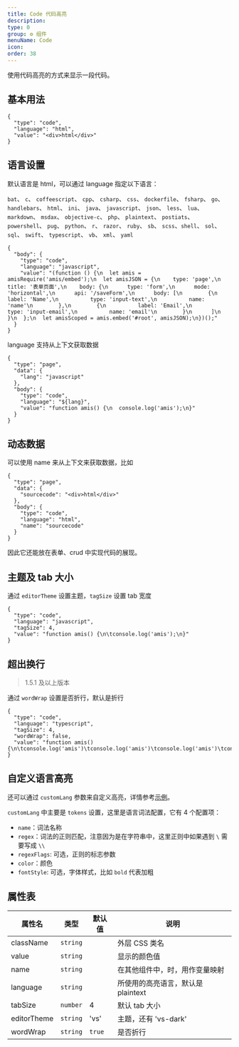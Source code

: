 ```yaml
---
title: Code 代码高亮
description:
type: 0
group: ⚙ 组件
menuName: Code
icon:
order: 38
---
```


使用代码高亮的方式来显示一段代码。

## 基本用法

```schema: scope="body"
{
  "type": "code",
  "language": "html",
  "value": "<div>html</div>"
}
```

## 语言设置

默认语言是 html，可以通过 language 指定以下语言：

`bat`、 `c`、 `coffeescript`、 `cpp`、 `csharp`、 `css`、 `dockerfile`、 `fsharp`、 `go`、 `handlebars`、 `html`、 `ini`、 `java`、 `javascript`、 `json`、 `less`、 `lua`、 `markdown`、 `msdax`、 `objective-c`、 `php`、 `plaintext`、 `postiats`、 `powershell`、 `pug`、 `python`、 `r`、 `razor`、 `ruby`、 `sb`、 `scss`、`shell`、 `sol`、 `sql`、 `swift`、 `typescript`、 `vb`、 `xml`、 `yaml`

```schema
{
  "body": {
    "type": "code",
    "language": "javascript",
    "value": "(function () {\n  let amis = amisRequire('amis/embed');\n  let amisJSON = {\n    type: 'page',\n    title: '表单页面',\n    body: {\n      type: 'form',\n      mode: 'horizontal',\n      api: '/saveForm',\n      body: [\n        {\n          label: 'Name',\n          type: 'input-text',\n          name: 'name'\n        },\n        {\n          label: 'Email',\n          type: 'input-email',\n          name: 'email'\n        }\n      ]\n    }\n  };\n  let amisScoped = amis.embed('#root', amisJSON);\n})();"
  }
}
```

language 支持从上下文获取数据

```schema
{
  "type": "page",
  "data": {
    "lang": "javascript"
  },
  "body": {
    "type": "code",
    "language": "${lang}",
    "value": "function amis() {\n  console.log('amis');\n}"
  }
}
```

## 动态数据

可以使用 name 来从上下文来获取数据，比如

```schema
{
  "type": "page",
  "data": {
    "sourcecode": "<div>html</div>"
  },
  "body": {
    "type": "code",
    "language": "html",
    "name": "sourcecode"
  }
}
```

因此它还能放在表单、crud 中实现代码的展现。

## 主题及 tab 大小

通过 `editorTheme` 设置主题，`tagSize` 设置 tab 宽度

```schema: scope="body"
{
  "type": "code",
  "language": "javascript",
  "tagSize": 4,
  "value": "function amis() {\n\tconsole.log('amis');\n}"
}

```

## 超出换行

> 1.5.1 及以上版本

通过 `wordWrap` 设置是否折行，默认是折行

```schema: scope="body"
{
  "type": "code",
  "language": "typescript",
  "tagSize": 4,
  "wordWrap": false,
  "value": "function amis() {\n\tconsole.log('amis')\tconsole.log('amis')\tconsole.log('amis')\tconsole.log('amis')\tconsole.log('amis')\tconsole.log('amis');\n}"
}
```

## 自定义语言高亮

还可以通过 `customLang` 参数来自定义高亮，详情参考[示例](../../../examples/code)。

`customLang` 中主要是 `tokens` 设置，这里是语言词法配置，它有 4 个配置项：

- `name`：词法名称
- `regex`：词法的正则匹配，注意因为是在字符串中，这里正则中如果遇到 `\` 需要写成 `\\`
- `regexFlags`: 可选，正则的标志参数
- `color`：颜色
- `fontStyle`: 可选，字体样式，比如 `bold` 代表加粗

## 属性表

| 属性名      | 类型     | 默认值 | 说明                               |
| ----------- | -------- | ------ | ---------------------------------- |
| className   | `string` |        | 外层 CSS 类名                      |
| value       | `string` |        | 显示的颜色值                       |
| name        | `string` |        | 在其他组件中，时，用作变量映射     |
| language    | `string` |        | 所使用的高亮语言，默认是 plaintext |
| tabSize     | `number` | 4      | 默认 tab 大小                      |
| editorTheme | `string` | 'vs'   | 主题，还有 'vs-dark'               |
| wordWrap    | `string` | `true` | 是否折行                           |
